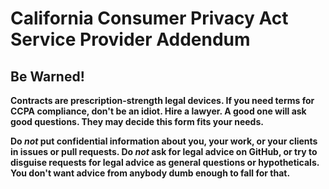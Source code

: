 # California Consumer Privacy Act Service Provider Addendum

## Be Warned!

**Contracts are prescription-strength legal devices.  If you need terms for CCPA compliance, don't be an idiot.  Hire a lawyer.  A good one will ask good questions. They may decide this form fits your needs.**

**Do _not_ put confidential information about you, your work, or your clients in issues or pull requests.  Do _not_ ask for legal advice on GitHub, or try to disguise requests for legal advice as general questions or hypotheticals.  You don't want advice from anybody dumb enough to fall for that.**
